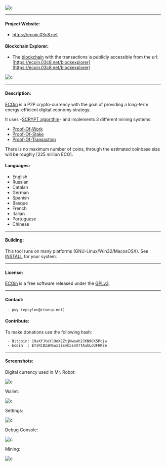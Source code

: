 
![c](https://ecoin.03c8.net/ecoin/ecoin.png)

----------

####  Project Website:   

 + https://ecoin.03c8.net

####  Blockchain Explorer:   

 + The [blockchain](https://en.wikipedia.org/wiki/Blockchain) with the transactions is publicly accessible from the url: [https://ecoin.03c8.net/blockexplorer](https://ecoin.03c8.net/blockexplorer)

![c](https://ecoin.03c8.net/ecoin/ecoin-blockexplorer.png)

----------

#### Description:

 [ECOin](https://ecoin.03c8.net) is a P2P crypto-currency with the goal of providing a long-term energy-efficient digital economy strategy.

 It uses -[SCRYPT algorithm](https://en.wikipedia.org/wiki/Scrypt)- and implements 3 different mining systems: 

 + [Proof-Of-Work](https://en.wikipedia.org/wiki/Proof_of_work)
 + [Proof-Of-Stake](https://en.wikipedia.org/wiki/Proof_of_stake) 
 + [Proof-Of-Transaction](https://cryptoticker.io/en/proof-transaction/)

 There is no maximum number of coins, through the estimated coinbase size will be roughly [225 million ECO].

#### Languages:

 + English
 + Russian
 + Catalan
 + German
 + Spanish
 + Basque
 + French
 + Italian
 + Portuguese
 + Chinese

----------

#### Building:

 This tool runs on many platforms (GNU-Linux/Win32/MacosOSX). See [INSTALL](./ecoin/INSTALL) for your system.

----------

#### License:

 [ECOin](https://ecoin.03c8.net) is a free software released under the [GPLv3](https://www.gnu.org/licenses/quick-guide-gplv3.en.html).

----------

#### Contact:

     - psy (epsylon@riseup.net)

#### Contribute: 

 To make donations use the following hash:
  
     - Bitcoin: 19aXfJtoYJUoXEZtjNwsah2JKN9CK5Pcjw
     - Ecoin  : ETsRCBzaMawx3isvb5svX7tAukLdUFHKze

----------

####  Screenshots:

Digital currency used in Mr. Robot:

![c](https://ecoin.03c8.net/ecoin/ecoin_mrrobot.png)

Wallet:

![c](https://ecoin.03c8.net/ecoin/ecoin_wallet_zoom.png)

Settings:

![c](https://ecoin.03c8.net/ecoin/ecoin_settings_zoom.png)

Debug Console:

![c](https://ecoin.03c8.net/ecoin/ecoin_debug_zoom.png)

Mining:

![c](https://ecoin.03c8.net/ecoin/ecoin_mining_zoom.png)

